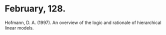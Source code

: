 # February, 128.

Hofmann, D. A. (1997). An overview of the logic and rationale of hierarchical linear models.
